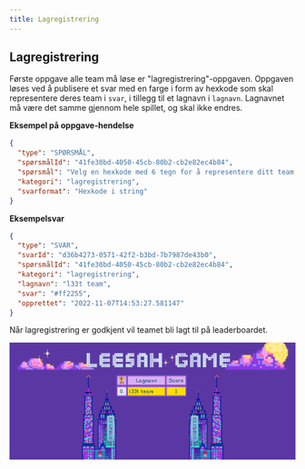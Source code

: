 ```yaml
---
title: Lagregistrering
---
```


## Lagregistrering

Første oppgave alle team må løse er "lagregistrering"-oppgaven.
Oppgaven løses ved å publisere et svar med en farge i form av hexkode som skal representere deres team i `svar`, i tillegg til et lagnavn i `lagnavn`.
Lagnavnet må være det samme gjennom hele spillet, og skal ikke endres.

**Eksempel på oppgave-hendelse**

```json
{
  "type": "SPØRSMÅL",
  "spørsmålId": "41fe30bd-4050-45cb-80b2-cb2e82ec4b84",
  "spørsmål": "Velg en hexkode med 6 tegn for å representere ditt team. Eksempel: #FFFFFF",
  "kategori": "lagregistrering",
  "svarformat": "Hexkode i string"
}
```

**Eksempelsvar**

```json
{
  "type": "SVAR",
  "svarId": "d36b4273-0571-42f2-b3bd-7b7987de43b0",
  "spørsmålId": "41fe30bd-4050-45cb-80b2-cb2e82ec4b84",
  "kategori": "lagregistrering",
  "lagnavn": "l33t team",
  "svar": "#ff2255",
  "opprettet": "2022-11-07T14:53:27.581147"
}
```

Når lagregistrering er godkjent vil teamet bli lagt til på leaderboardet.

![Leaderboard etter lagregistrering er godkjent](../assets/lagregistrering-leaderboard.png)
